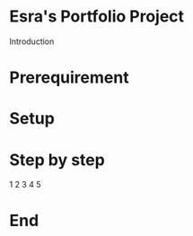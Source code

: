 # Esra's Portfolio Project

Introduction

# Prerequirement 

# Setup

# Step by step 

1
2
3
4
5


# End